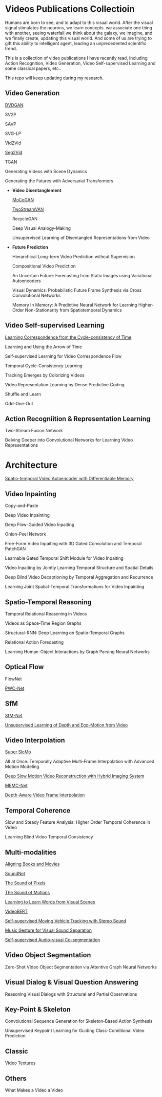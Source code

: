 # Videos Publications Collectioin

Humans are born to see, and to adapt to this visual world. After the visual signal stimulates the neurons, we learn concepts. we associate one thing with another, seeing waterfall we think about the galaxy, we imagine, and we finally create, updating this visual world. And some of us are trying to gift this ability to intelligent agent, leading an unprecedented scientific trend.

This is a collection of video publications I have recently read, including Action Recognition, Video Generation, Video Self-supervised Learning and some classical papers, etc..

This repo will keep updating during my research.




## Video Generation

[DVDGAN](VideoGeneration/DVDGAN.md)

SV2P

SAVP

SVG-LP

Vid2Vid

[Seg2Vid](https://github.com/antony0621/Publications-of-Video/blob/master/VideoGeneration/Seg2Vid.md)

TGAN

Generating Videos with Scene Dynamics

Generating the Futures with Adversarial Transformers

* **Video Disentanglement**

  [MoCoGAN](https://github.com/antony0621/Publications-of-Video/blob/master/VideoGeneration/MoCoGAN.md)

  [TwoStreamVAN](https://github.com/antony0621/Publications-of-Video/blob/master/VideoGeneration/TwoStreamVAN.md)

  RecycleGAN

  Deep Visual Analogy-Making

  Unsupervised Learning of Disentangled Representations from Video

* **Future Prediction**

  Hierarchical Long-term Video Prediction without Supervision

  Compositional Video Prediction

  An Uncertain Future: Forecasting from Static Images using Variational Autoencoders

  Visual Dynamics: Probabilistic Future Frame Synthesis via Cross Convolutional Networks

  Memory In Memory: A Predictive Neural Network for Learning Higher-Order Non-Stationarity from Spatiotemporal Dynamics



## Video Self-supervised Learning

[Learning Correspondence from the Cycle-consistency of Time](https://github.com/antony0621/Videos-Publications-Collection/blob/master/VideoSSL/Learning_Correspondence_from_the_Cycle-consistency_of_Time.md)

Learning and Using the Arrow of Time

Self-supervised Learning for Video Correspondence Flow

Temporal Cycle-Consistency Learning

Tracking Emerges by Colorizing Videos

Video Representation Learning by Dense Predictive Coding

Shuffle and Learn

Odd-One-Out



## Action Recogniition & Representation Learning

Two-Stream Fusion Network

Delving Deeper into Convolutional Networks for Learning Video Representations



# Architecture

[Spatio-temporal Video Autoencoder with Differentiable Memory](https://github.com/antony0621/Videos-Publications-Collection/blob/master/Architecture/Spatio-temporalVideoAutoencoderwithDifferentiableMemory.md)



## Video Inpainting

Copy-and-Paste

Deep Video Inpainting

Deep Flow-Guided Video Inpaiting

Onion-Peel Network

Free-Form Video Inpaiting with 3D Gated Convolution and Temporal PatchGAN

Learnable Gated Temporal Shift Module for Video Inpaiting

Video Inpaiting by Jointly Learning Temporal Structure and Spatial Details

Deep Blind Video Decaptioning by Temporal Aggregation and Recurrence

Learning Joint Spatial-Temporal Transformations for Video Inpainting



## Spatio-Temporal Reasoning

Temporal Relational Reasoning in Videos

Videos as Space-Time Region Graphs

Structural-RNN: Deep Learning on Spatio-Temporal Graphs

Relational Action Forecasting

Learning Human-Object Interactions by Graph Parsing Neural Networks



## Optical Flow

FlowNet

[PWC-Net](https://github.com/antony0621/Videos-Publications-Collection/blob/master/OpticalFlow/PWC-Net.md)



## SfM

[SfM-Net](https://github.com/antony0621/Videos-Publications-Collection/blob/master/SfM/SfM-Net.md)

[Unsupervised Learning of Depth and Ego-Motion from Video](https://github.com/antony0621/Videos-Publications-Collection/blob/master/SfM/SfMLearner.md)



## Video Interpolation

[Super SloMo](https://github.com/antony0621/Videos-Publications-Collection/blob/master/VideoInterpolation/SuperSloMo.md)

All at Once: Temporally Adaptive Multi-Frame Interpolation with Advanced Motion Modeling

[Deep Slow Motion Video Reconstruction with Hybrid Imaging System](https://github.com/antony0621/Videos-Publications-Collection/blob/master/VideoInterpolation/DeepSloMo.md)

[MEMC-Net](https://github.com/antony0621/Videos-Publications-Collection/blob/master/VideoInterpolation/MEMC-Net.md)

[Depth-Aware Video Frame Interpolation](https://github.com/antony0621/Videos-Publications-Collection/blob/master/VideoInterpolation/Depth-AwareVideoFrameInterpolation.md)



## Temporal Coherence

Slow and Steady Feature Analysis: Higher Order Temporal Coherence in Video

Learning Blind Video Temporal Consistency



## Multi-modalities

[Aligning Books and Movies](https://github.com/antony0621/Videos-Publications-Collection/blob/master/Multi-modalities/AligningBooks%26Movies.md)

[SoundNet](https://github.com/antony0621/Videos-Publications-Collection/blob/master/Multi-modalities/SoundNet.md)

[The Sound of Pixels](https://github.com/antony0621/Videos-Publications-Collection/blob/master/Multi-modalities/The_Sound_of_Pixels.md)

[The Sound of Motions](https://github.com/antony0621/Videos-Publications-Collection/blob/master/Multi-modalities/The_Sound_of_Motions.md)

[Learning to Learn Words from Visual Scenes](https://github.com/antony0621/Videos-Publications-Collection/blob/master/Multi-modalities/Learning_to_Learn_words_from_Visual_Scenes.md)

[VideoBERT](https://github.com/antony0621/Videos-Publications-Collection/blob/master/Multi-modalities/VideoBERT.md)

[Self-supervised Moving Vehicle Tracking with Stereo Sound](https://github.com/antony0621/Videos-Publications-Collection/blob/master/Multi-modalities/Self-supervised_Moving_Vehicle_Tracking_with_Stereo_Sound.md)

[Music Gesture for Visual Sound Separation](https://github.com/antony0621/Videos-Publications-Collection/blob/master/Multi-modalities/MusicGestureforVisualSoundSeparation.md)

[Self-supervised Audio-visual Co-segmentation](https://github.com/antony0621/Videos-Publications-Collection/blob/master/Multi-modalities/Self-supervisedAudio-visualCo-seg.md)



## Video Object Segmentation

Zero-Shot Video Object Segmentation via Attentive Graph Neural Networks



## Visual Dialog & Visual Question Answering

Reasoning Visual Dialogs with Structural and Partial Observations



## Key-Point & Skeleton

Convolutional Sequence Generation for Skeleton-Based Action Synthesis

Unsupervised Keypoint Learning for Guiding Class-Conditional Video Prediction



## Classic

[Video Textures](Classic/VideoTextures.md)



## Others

What Makes a Video a Video







